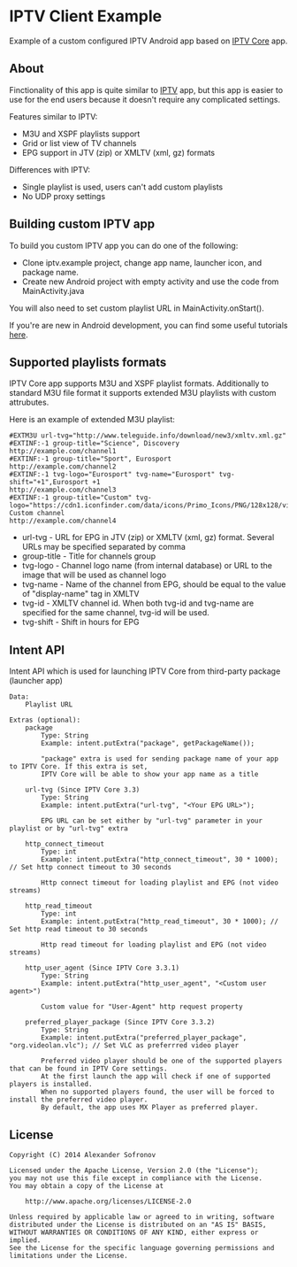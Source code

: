 IPTV Client Example
============

Example of a custom configured IPTV Android app based on [IPTV Core][1] app.

About
--------

Finctionality of this app is quite similar to [IPTV][2] app, but this app is easier to use for the end users because it doesn't require any complicated settings.

Features similar to IPTV:
 * M3U and XSPF playlists support
 * Grid or list view of TV channels
 * EPG support in JTV (zip) or XMLTV (xml, gz) formats

Differences with IPTV:
 * Single playlist is used, users can't add custom playlists
 * No UDP proxy settings

Building custom IPTV app
--------

To build you custom IPTV app you can do one of the following:
 * Clone iptv.example project, change app name, launcher icon, and package name.
 * Create new Android project with empty activity and use the code from MainActivity.java

You will also need to set custom playlist URL in MainActivity.onStart().

If you're are new in Android development, you can find some useful tutorials [here][3].

Supported playlists formats
--------
IPTV Core app supports M3U and XSPF playlist formats. Additionally to standard M3U file format it supports extended M3U playlists with custom attrubutes.

Here is an example of extended M3U playlist:

    #EXTM3U url-tvg="http://www.teleguide.info/download/new3/xmltv.xml.gz"
    #EXTINF:-1 group-title="Science", Discovery
    http://example.com/channel1
    #EXTINF:-1 group-title="Sport", Eurosport
    http://example.com/channel2
    #EXTINF:-1 tvg-logo="Eurosport" tvg-name="Eurosport" tvg-shift="+1",Eurosport +1
    http://example.com/channel3
    #EXTINF:-1 group-title="Custom" tvg-logo="https://cdn1.iconfinder.com/data/icons/Primo_Icons/PNG/128x128/video.png",My Custom channel
    http://example.com/channel4

* url-tvg - URL for EPG in JTV (zip) or XMLTV (xml, gz) format. Several URLs may be specified separated by comma
* group-title - Title for channels group
* tvg-logo - Channel logo name (from internal database) or URL to the image that will be used as channel logo
* tvg-name - Name of the channel from EPG, should be equal to the value of "display-name" tag in XMLTV
* tvg-id - XMLTV channel id. When both tvg-id and tvg-name are specified for the same channel, tvg-id will be used.
* tvg-shift - Shift in hours for EPG

Intent API
--------
Intent API which is used for launching IPTV Core from third-party package (launcher app)

    Data:
        Playlist URL
        
    Extras (optional):
        package
            Type: String
            Example: intent.putExtra("package", getPackageName());
            
            "package" extra is used for sending package name of your app to IPTV Core. If this extra is set, 
            IPTV Core will be able to show your app name as a title
            
        url-tvg (Since IPTV Core 3.3)
            Type: String
            Example: intent.putExtra("url-tvg", "<Your EPG URL>");
            
            EPG URL can be set either by "url-tvg" parameter in your playlist or by "url-tvg" extra
            
        http_connect_timeout
            Type: int
            Example: intent.putExtra("http_connect_timeout", 30 * 1000); // Set http connect timeout to 30 seconds
            
            Http connect timeout for loading playlist and EPG (not video streams)
        
        http_read_timeout
            Type: int
            Example: intent.putExtra("http_read_timeout", 30 * 1000); // Set http read timeout to 30 seconds
            
            Http read timeout for loading playlist and EPG (not video streams)
            
        http_user_agent (Since IPTV Core 3.3.1)
            Type: String
            Example: intent.putExtra("http_user_agent", "<Custom user agent>")
            
            Custom value for "User-Agent" http request property
            
        preferred_player_package (Since IPTV Core 3.3.2)
            Type: String
            Example: intent.putExtra("preferred_player_package", "org.videolan.vlc"); // Set VLC as preferrred video player
            
            Preferred video player should be one of the supported players that can be found in IPTV Core settings.
            At the first launch the app will check if one of supported players is installed. 
            When no supported players found, the user will be forced to install the preferred video player.
            By default, the app uses MX Player as preferred player.

License
--------

    Copyright (C) 2014 Alexander Sofronov

    Licensed under the Apache License, Version 2.0 (the "License");
    you may not use this file except in compliance with the License.
    You may obtain a copy of the License at

        http://www.apache.org/licenses/LICENSE-2.0

    Unless required by applicable law or agreed to in writing, software
    distributed under the License is distributed on an "AS IS" BASIS,
    WITHOUT WARRANTIES OR CONDITIONS OF ANY KIND, either express or implied.
    See the License for the specific language governing permissions and
    limitations under the License.
 
 [1]:http://play.google.com/store/apps/details?id=ru.iptvremote.android.iptv.core
 [2]:http://play.google.com/store/apps/details?id=ru.iptvremote.android.iptv
 [3]:http://developer.android.com/training/index.html
